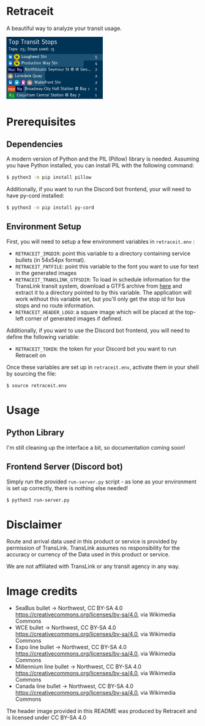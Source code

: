 # Retraceit
A beautiful way to analyze your transit usage.

<img src="img/header.png" width="50%" alt="example image"/>

# Prerequisites
## Dependencies
A modern version of Python and the PIL (Pillow) library is needed. Assuming you
have Python installed, you can install PIL with the following command:

```bash
$ python3 -m pip install pillow
```

Additionally, if you want to run the Discord bot frontend, your will need to
have py-cord installed:

```bash
$ python3 -m pip install py-cord
```

## Environment Setup
First, you will need to setup a few environment variables in `retraceit.env` :

 * `RETRACEIT_IMGDIR`: point this variable to a directory containing service
  bullets (in 54x54px format).
 * `RETRACEIT_FNTFILE`: point this variable to the font you want to use for
  text in the generated images
 * `RETRACEIT_TRANSLINK_GTFSDIR`: To load in schedule information for the
   TransLink transit system, download a GTFS archive from
   [here](https://www.translink.ca/about-us/doing-business-with-translink/app-developer-resources/gtfs/gtfs-data)
   and extract it to a directory pointed to by this variable. The application
   will work without this variable set, but you'll only get the stop id for
   bus stops and no route information.
 * `RETRACEIT_HEADER_LOGO`: a square image which will be placed at the
   top-left corner of generated images if defined. 

Additionally, if you want to use the Discord bot frontend, you will need to
define the following variable:

 * `RETRACEIT_TOKEN`: the token for your Discord bot you want to run Retraceit
    on

Once these variables are set up in `retraceit.env`, activate them in your shell
by sourcing the file:

```bash
$ source retraceit.env
```

# Usage
## Python Library
I'm still cleaning up the interface a bit, so documentation coming soon!

## Frontend Server (Discord bot)
Simply run the provided `run-server.py` script - as lone as your environment is
set up correctly, there is nothing else needed!

```bash
$ python3 run-server.py
```

# Disclaimer
Route and arrival data used in this product or service is provided by permission of TransLink. TransLink assumes no responsibility for the accuracy or currency of the Data used in this product or service.

We are not affiliated with TransLink or any transit agency in any way.

# Image credits
 * SeaBus bullet -> Northwest, CC BY-SA 4.0 <https://creativecommons.org/licenses/by-sa/4.0>, via Wikimedia Commons
 * WCE bullet -> Northwest, CC BY-SA 4.0 <https://creativecommons.org/licenses/by-sa/4.0>, via Wikimedia Commons
 * Expo line bullet -> Northwest, CC BY-SA 4.0 <https://creativecommons.org/licenses/by-sa/4.0>, via Wikimedia Commons
 * Millennium line bullet -> Northwest, CC BY-SA 4.0 <https://creativecommons.org/licenses/by-sa/4.0>, via Wikimedia Commons
 * Canada line bullet -> Northwest, CC BY-SA 4.0 <https://creativecommons.org/licenses/by-sa/4.0>, via Wikimedia Commons

The header image provided in this README was produced by Retraceit and is licensed under CC BY-SA 4.0
